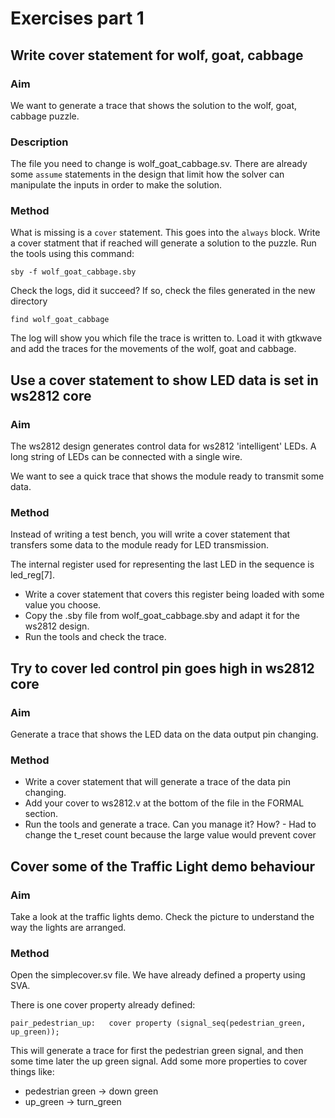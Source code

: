 # Exercises part 1

## Write cover statement for wolf, goat, cabbage

### Aim

We want to generate a trace that shows the solution to the wolf, goat, cabbage puzzle.

### Description

The file you need to change is wolf_goat_cabbage.sv.
There are already some `assume` statements in the design that limit how the solver
can manipulate the inputs in order to make the solution.

### Method

What is missing is a `cover` statement. This goes into the `always` block.
Write a cover statment that if reached will generate a solution to the puzzle.
Run the tools using this command:

    sby -f wolf_goat_cabbage.sby

Check the logs, did it succeed? If so, check the files generated in the new directory

    find wolf_goat_cabbage

The log will show you which file the trace is written to. Load it with gtkwave and 
add the traces for the movements of the wolf, goat and cabbage.

## Use a cover statement to show LED data is set in ws2812 core

### Aim

The ws2812 design generates control data for ws2812 'intelligent' LEDs. A long string
of LEDs can be connected with a single wire.

We want to see a quick trace that shows the module ready to transmit some data.

### Method

Instead of writing a test bench, you will write a cover statement that transfers some 
data to the module ready for LED transmission.

The internal register used for representing the last LED in the sequence is led_reg[7].

* Write a cover statement that covers this register being loaded with some value you choose.
* Copy the .sby file from wolf_goat_cabbage.sby and adapt it for the ws2812 design. 
* Run the tools and check the trace.

## Try to cover led control pin goes high in ws2812 core

### Aim

Generate a trace that shows the LED data on the data output pin changing.

### Method

* Write a cover statement that will generate a trace of the data pin changing.
* Add your cover to ws2812.v at the bottom of the file in the FORMAL section.
* Run the tools and generate a trace. Can you manage it? How? - Had to change the t_reset count because the large value would prevent cover

## Cover some of the Traffic Light demo behaviour

### Aim

Take a look at the traffic lights demo. Check the picture to understand the way the lights are arranged.

### Method

Open the simplecover.sv file. We have already defined a property using SVA.

There is one cover property already defined:

    pair_pedestrian_up:   cover property (signal_seq(pedestrian_green, up_green));

This will generate a trace for first the pedestrian green signal, and then some time later the up green signal.
Add some more properties to cover things like:

* pedestrian green -> down green
* up_green -> turn_green